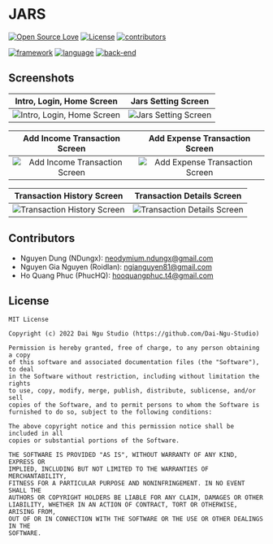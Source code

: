 # JARS

[![Open Source Love](https://badges.frapsoft.com/os/v1/open-source.svg?v=102)](#license)
[![License](https://img.shields.io/badge/license-MIT-blue.svg)](#license)
[![contributors](https://img.shields.io/badge/contributors-2-1d9583)](#contributors)

[![framework](https://img.shields.io/badge/Flutter-v2.8.1-46D1FD)](https://flutter.dev/)
[![language](https://img.shields.io/badge/Dart-v2.15.1-04599D)](https://dart.dev/)
[![back-end](https://img.shields.io/badge/back-end-46D1FD)](https://github.com/Dai-Ngu-Studio/Jars-Server)

## Screenshots

| Intro, Login, Home Screen | Jars Setting Screen |
|:---------:|:---------:|
|![Intro, Login, Home Screen](https://github.com/Dai-Ngu-Studio/jars_mobile/blob/main/screenshots/intro_login_home.gif) | ![Jars Setting Screen](https://github.com/Dai-Ngu-Studio/jars_mobile/blob/main/screenshots/jars_setting.gif) |

| Add Income Transaction Screen | Add Expense Transaction Screen |
|:---------:|:---------:|
|![Add Income Transaction Screen](https://github.com/Dai-Ngu-Studio/jars_mobile/blob/main/screenshots/add_income.png) | ![Add Expense Transaction Screen](https://github.com/Dai-Ngu-Studio/jars_mobile/blob/main/screenshots/add_expense.png) |

| Transaction History Screen | Transaction Details Screen|
|:---------:|:---------:|
|![Transaction History Screen](https://github.com/Dai-Ngu-Studio/jars_mobile/blob/main/screenshots/transaction_history.png) | ![Transaction Details Screen](https://github.com/Dai-Ngu-Studio/jars_mobile/blob/main/screenshots/transaction_details.png) |

## Contributors

- Nguyen Dung (NDungx): neodymium.ndungx@gmail.com
- Nguyen Gia Nguyen (Roidlan): ngianguyen81@gmail.com
- Ho Quang Phuc (PhucHQ): hooquangphuc.t4@gmail.com

## License

    MIT License

    Copyright (c) 2022 Dai Ngu Studio (https://github.com/Dai-Ngu-Studio)

    Permission is hereby granted, free of charge, to any person obtaining a copy
    of this software and associated documentation files (the "Software"), to deal
    in the Software without restriction, including without limitation the rights
    to use, copy, modify, merge, publish, distribute, sublicense, and/or sell
    copies of the Software, and to permit persons to whom the Software is
    furnished to do so, subject to the following conditions:

    The above copyright notice and this permission notice shall be included in all
    copies or substantial portions of the Software.

    THE SOFTWARE IS PROVIDED "AS IS", WITHOUT WARRANTY OF ANY KIND, EXPRESS OR
    IMPLIED, INCLUDING BUT NOT LIMITED TO THE WARRANTIES OF MERCHANTABILITY,
    FITNESS FOR A PARTICULAR PURPOSE AND NONINFRINGEMENT. IN NO EVENT SHALL THE
    AUTHORS OR COPYRIGHT HOLDERS BE LIABLE FOR ANY CLAIM, DAMAGES OR OTHER
    LIABILITY, WHETHER IN AN ACTION OF CONTRACT, TORT OR OTHERWISE, ARISING FROM,
    OUT OF OR IN CONNECTION WITH THE SOFTWARE OR THE USE OR OTHER DEALINGS IN THE
    SOFTWARE.
